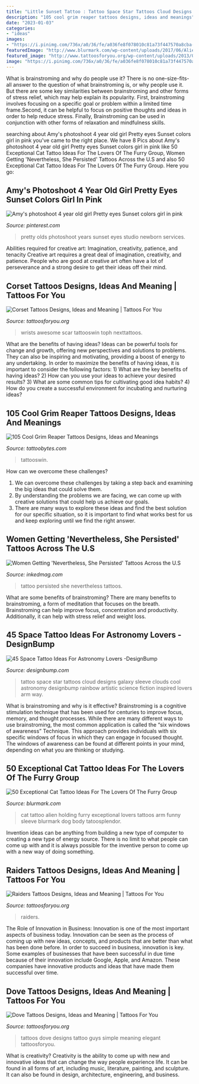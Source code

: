 ```yaml
---
title: "Little Sunset Tattoo : Tattoo Space Star Tattoos Cloud Designs Galaxy Sleeve Clouds Cool Astronomy Designbump Rainbow Artistic Science Fiction Inspired Lovers Arm Way"
description: "105 cool grim reaper tattoos designs, ideas and meanings"
date: "2023-01-03"
categories:
- "ideas"
images:
- "https://i.pinimg.com/736x/a0/36/fe/a036fe8f078010c81a73f447570a8cba---year-old-girl--year-olds.jpg"
featuredImage: "http://www.blurmark.com/wp-content/uploads/2017/06/Alien-Holding-Cat-Inked-On-Arm.jpg"
featured_image: "http://www.tattoosforyou.org/wp-content/uploads/2013/09/Small-Dove-Tattoos.jpg"
image: "https://i.pinimg.com/736x/a0/36/fe/a036fe8f078010c81a73f447570a8cba---year-old-girl--year-olds.jpg"
---
```



What is brainstroming and why do people use it?
There is no one-size-fits-all answer to the question of what brainstroming is, or why people use it. But there are some key similarities between brainstroming and other forms of stress relief, which may help explain its popularity. First, brainstroming involves focusing on a specific goal or problem within a limited time frame.Second, it can be helpful to focus on positive thoughts and ideas in order to help reduce stress. Finally, Brainstroming can be used in conjunction with other forms of relaxation and mindfulness skills.

	

		
searching about Amy&#039;s photoshoot 4 year old girl Pretty eyes Sunset colors girl in pink you've came to the right place. We have 8 Pics about Amy&#039;s photoshoot 4 year old girl Pretty eyes Sunset colors girl in pink like 50 Exceptional Cat Tattoo Ideas For The Lovers Of The Furry Group, Women Getting &#039;Nevertheless, She Persisted&#039; Tattoos Across the U.S and also 50 Exceptional Cat Tattoo Ideas For The Lovers Of The Furry Group. Here you go:
		
    
## Amy&#039;s Photoshoot 4 Year Old Girl Pretty Eyes Sunset Colors Girl In Pink

<img loading=lazy src="https://i.pinimg.com/736x/a0/36/fe/a036fe8f078010c81a73f447570a8cba---year-old-girl--year-olds.jpg" onerror="this.onerror=null;this.src='https://tse1.mm.bing.net/th?id=OIP.mkuJO78n8hac5mtBNKkLRQHaLI&amp;pid=15.1';" alt="Amy&#039;s photoshoot 4 year old girl Pretty eyes Sunset colors girl in pink">

_Source: pinterest.com_

>pretty olds photoshoot years sunset eyes studio newborn services. 

	

Abilities required for creative art: Imagination, creativity, patience, and tenacity
Creative art requires a great deal of imagination, creativity, and patience. People who are good at creative art often have a lot of perseverance and a strong desire to get their ideas off their mind.

    
## Corset Tattoos Designs, Ideas And Meaning | Tattoos For You

<img loading=lazy src="https://www.tattoosforyou.org/wp-content/uploads/2016/03/Corset-Tattoo-on-Wrist.jpg" onerror="this.onerror=null;this.src='https://tse4.mm.bing.net/th?id=OIP.ui6SdT68GGrfEM7D20z2-AAAAA&amp;pid=15.1';" alt="Corset Tattoos Designs, Ideas and Meaning | Tattoos For You">

_Source: tattoosforyou.org_

>wrists awesome scar tattooswin toph nexttattoos. 

	

What are the benefits of having ideas?
Ideas can be powerful tools for change and growth, offering new perspectives and solutions to problems. They can also be inspiring and motivating, providing a boost of energy to any undertaking. In order to maximize the benefits of having ideas, it is important to consider the following factors: 1) What are the key benefits of having ideas? 2) How can you use your ideas to achieve your desired results? 3) What are some common tips for cultivating good idea habits? 4) How do you create a successful environment for incubating and nurturing ideas?

    
## 105 Cool Grim Reaper Tattoos Designs, Ideas And Meanings

<img loading=lazy src="https://www.tattoobytes.com/wp-content/uploads/2016/12/The-Grim-Reaper-Tattoo-on-Arm-768x1024.jpg" onerror="this.onerror=null;this.src='https://tse3.mm.bing.net/th?id=OIP.loAwHblIGZv7WT0vX4ej6AHaJ4&amp;pid=15.1';" alt="105 Cool Grim Reaper Tattoos Designs, Ideas and Meanings">

_Source: tattoobytes.com_

>tattooswin. 

	

How can we overcome these challenges?
1. We can overcome these challenges by taking a step back and examining the big ideas that could solve them.
2. By understanding the problems we are facing, we can come up with creative solutions that could help us achieve our goals.
3. There are many ways to explore these ideas and find the best solution for our specific situation, so it is important to find what works best for us and keep exploring until we find the right answer.

    
## Women Getting &#039;Nevertheless, She Persisted&#039; Tattoos Across The U.S

<img loading=lazy src="https://www.inkedmag.com/.image/t_share/MTU5MDMyMjI1MDE4MjI2NDU2/nevertheless-she-persisted-tattoo---christinalguerra.png" onerror="this.onerror=null;this.src='https://tse1.mm.bing.net/th?id=OIP.KWp4_NdDBnfUxZfW98kWowHaHa&amp;pid=15.1';" alt="Women Getting &#039;Nevertheless, She Persisted&#039; Tattoos Across the U.S">

_Source: inkedmag.com_

>tattoo persisted she nevertheless tattoos. 

	

What are some benefits of brainstroming?
There are many benefits to brainstroming, a form of meditation that focuses on the breath. Brainstroming can help improve focus, concentration and productivity. Additionally, it can help with stress relief and weight loss.

    
## 45 Space Tattoo Ideas For Astronomy Lovers -DesignBump

<img loading=lazy src="http://designbump.com/wp-content/uploads/2014/12/space-star-tattoos-28.jpg" onerror="this.onerror=null;this.src='https://tse1.mm.bing.net/th?id=OIP.wtUYbXxKbqPiJGCR1-b6jgHaJ6&amp;pid=15.1';" alt="45 Space Tattoo Ideas For Astronomy Lovers -DesignBump">

_Source: designbump.com_

>tattoo space star tattoos cloud designs galaxy sleeve clouds cool astronomy designbump rainbow artistic science fiction inspired lovers arm way. 

	

What is brainstroming and why is it effective?
Brainstroming is a cognitive stimulation technique that has been used for centuries to improve focus, memory, and thought processes. While there are many different ways to use brainstroming, the most common application is called the “six windows of awareness” Technique. This approach provides individuals with six specific windows of focus in which they can engage in focused thought. The windows of awareness can be found at different points in your mind, depending on what you are thinking or studying.

    
## 50 Exceptional Cat Tattoo Ideas For The Lovers Of The Furry Group

<img loading=lazy src="http://www.blurmark.com/wp-content/uploads/2017/06/Alien-Holding-Cat-Inked-On-Arm.jpg" onerror="this.onerror=null;this.src='https://tse3.mm.bing.net/th?id=OIP.AO8wZtFeM1hHnt1z_E-zoAHaJ4&amp;pid=15.1';" alt="50 Exceptional Cat Tattoo Ideas For The Lovers Of The Furry Group">

_Source: blurmark.com_

>cat tattoo alien holding furry exceptional lovers tattoos arm funny sleeve blurmark dog body tatoosplendor. 

	

Invention ideas can be anything from building a new type of computer to creating a new type of energy source. There is no limit to what people can come up with and it is always possible for the inventive person to come up with a new way of doing something.

    
## Raiders Tattoos Designs, Ideas And Meaning | Tattoos For You

<img loading=lazy src="https://www.tattoosforyou.org/wp-content/uploads/2016/02/Raiders-Tattoo-Sleeve.jpg" onerror="this.onerror=null;this.src='https://tse2.mm.bing.net/th?id=OIP.aAk4lTWoOwQrNCI2P_WcnwHaJ4&amp;pid=15.1';" alt="Raiders Tattoos Designs, Ideas and Meaning | Tattoos For You">

_Source: tattoosforyou.org_

>raiders. 

	

The Role of Innovation in Business:
Innovation is one of the most important aspects of business today. Innovation can be seen as the process of coming up with new ideas, concepts, and products that are better than what has been done before. In order to succeed in business, innovation is key. Some examples of businesses that have been successful in due time because of their innovation include Google, Apple, and Amazon. These companies have innovative products and ideas that have made them successful over time.

    
## Dove Tattoos Designs, Ideas And Meaning | Tattoos For You

<img loading=lazy src="http://www.tattoosforyou.org/wp-content/uploads/2013/09/Small-Dove-Tattoos.jpg" onerror="this.onerror=null;this.src='https://tse2.mm.bing.net/th?id=OIP.faXQleQJomQl-guFEmQv5QHaJ4&amp;pid=15.1';" alt="Dove Tattoos Designs, Ideas and Meaning | Tattoos For You">

_Source: tattoosforyou.org_

>tattoos dove designs tattoo guys simple meaning elegant tattoosforyou. 

	

What is creativity?
Creativity is the ability to come up with new and innovative ideas that can change the way people experience life. It can be found in all forms of art, including music, literature, painting, and sculpture. It can also be found in design, architecture, engineering, and business.

